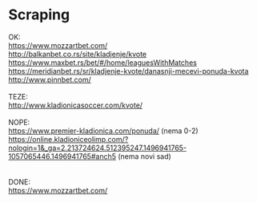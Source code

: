 # Scraping

OK:<br />
https://www.mozzartbet.com/<br />
http://balkanbet.co.rs/site/kladjenje/kvote<br />
https://www.maxbet.rs/bet/#/home/leaguesWithMatches<br />
https://meridianbet.rs/sr/kladjenje-kvote/danasnji-mecevi-ponuda-kvota<br />
http://www.pinnbet.com/<br />
<br />
TEZE:<br />
http://www.kladionicasoccer.com/kvote/<br />
<br />
NOPE: <br />
https://www.premier-kladionica.com/ponuda/  (nema 0-2)<br />
https://online.kladioniceolimp.com/?nologin=1&_ga=2.213724624.512395247.1496941765-1057065446.1496941765#anch5 (nema novi sad)<br />
<br />
<br />
DONE:<br />
https://www.mozzartbet.com/<br />
